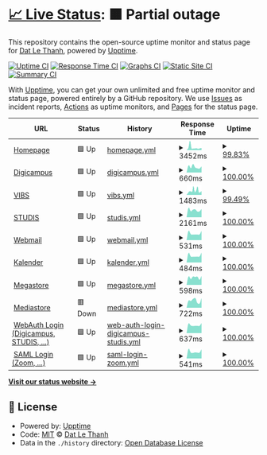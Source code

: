 # [📈 Live Status](https://up.unia.xyz): <!--live status--> **🟧 Partial outage**

This repository contains the open-source uptime monitor and status page for [Dat Le Thanh](https://up.unia.xyz), powered by [Upptime](https://github.com/upptime/upptime).

[![Uptime CI](https://github.com/dat-leth/up.unia.xyz/workflows/Uptime%20CI/badge.svg)](https://github.com/dat-leth/up.unia.xyz/actions?query=workflow%3A%22Uptime+CI%22)
[![Response Time CI](https://github.com/dat-leth/up.unia.xyz/workflows/Response%20Time%20CI/badge.svg)](https://github.com/dat-leth/up.unia.xyz/actions?query=workflow%3A%22Response+Time+CI%22)
[![Graphs CI](https://github.com/dat-leth/up.unia.xyz/workflows/Graphs%20CI/badge.svg)](https://github.com/dat-leth/up.unia.xyz/actions?query=workflow%3A%22Graphs+CI%22)
[![Static Site CI](https://github.com/dat-leth/up.unia.xyz/workflows/Static%20Site%20CI/badge.svg)](https://github.com/dat-leth/up.unia.xyz/actions?query=workflow%3A%22Static+Site+CI%22)
[![Summary CI](https://github.com/dat-leth/up.unia.xyz/workflows/Summary%20CI/badge.svg)](https://github.com/dat-leth/up.unia.xyz/actions?query=workflow%3A%22Summary+CI%22)

With [Upptime](https://upptime.js.org), you can get your own unlimited and free uptime monitor and status page, powered entirely by a GitHub repository. We use [Issues](https://github.com/dat-leth/up.unia.xyz/issues) as incident reports, [Actions](https://github.com/dat-leth/up.unia.xyz/actions) as uptime monitors, and [Pages](https://up.unia.xyz) for the status page.

<!--start: status pages-->
<!-- This summary is generated by Upptime (https://github.com/upptime/upptime) -->
<!-- Do not edit this manually, your changes will be overwritten -->
<!-- prettier-ignore -->
| URL | Status | History | Response Time | Uptime |
| --- | ------ | ------- | ------------- | ------ |
| <img alt="" src="https://favicons.githubusercontent.com/www.uni-augsburg.de" height="13"> [Homepage](https://www.uni-augsburg.de) | 🟩 Up | [homepage.yml](https://github.com/dat-leth/up.unia.xyz/commits/HEAD/history/homepage.yml) | <details><summary><img alt="Response time graph" src="./graphs/homepage/response-time-week.png" height="20"> 3452ms</summary><br><a href="https://up.unia.xyz/history/homepage"><img alt="Response time 2981" src="https://img.shields.io/endpoint?url=https%3A%2F%2Fraw.githubusercontent.com%2Fdat-leth%2Fup.unia.xyz%2FHEAD%2Fapi%2Fhomepage%2Fresponse-time.json"></a><br><a href="https://up.unia.xyz/history/homepage"><img alt="24-hour response time 2799" src="https://img.shields.io/endpoint?url=https%3A%2F%2Fraw.githubusercontent.com%2Fdat-leth%2Fup.unia.xyz%2FHEAD%2Fapi%2Fhomepage%2Fresponse-time-day.json"></a><br><a href="https://up.unia.xyz/history/homepage"><img alt="7-day response time 3452" src="https://img.shields.io/endpoint?url=https%3A%2F%2Fraw.githubusercontent.com%2Fdat-leth%2Fup.unia.xyz%2FHEAD%2Fapi%2Fhomepage%2Fresponse-time-week.json"></a><br><a href="https://up.unia.xyz/history/homepage"><img alt="30-day response time 2981" src="https://img.shields.io/endpoint?url=https%3A%2F%2Fraw.githubusercontent.com%2Fdat-leth%2Fup.unia.xyz%2FHEAD%2Fapi%2Fhomepage%2Fresponse-time-month.json"></a><br><a href="https://up.unia.xyz/history/homepage"><img alt="1-year response time 2981" src="https://img.shields.io/endpoint?url=https%3A%2F%2Fraw.githubusercontent.com%2Fdat-leth%2Fup.unia.xyz%2FHEAD%2Fapi%2Fhomepage%2Fresponse-time-year.json"></a></details> | <details><summary><a href="https://up.unia.xyz/history/homepage">99.83%</a></summary><a href="https://up.unia.xyz/history/homepage"><img alt="All-time uptime 99.53%" src="https://img.shields.io/endpoint?url=https%3A%2F%2Fraw.githubusercontent.com%2Fdat-leth%2Fup.unia.xyz%2FHEAD%2Fapi%2Fhomepage%2Fuptime.json"></a><br><a href="https://up.unia.xyz/history/homepage"><img alt="24-hour uptime 100.00%" src="https://img.shields.io/endpoint?url=https%3A%2F%2Fraw.githubusercontent.com%2Fdat-leth%2Fup.unia.xyz%2FHEAD%2Fapi%2Fhomepage%2Fuptime-day.json"></a><br><a href="https://up.unia.xyz/history/homepage"><img alt="7-day uptime 99.83%" src="https://img.shields.io/endpoint?url=https%3A%2F%2Fraw.githubusercontent.com%2Fdat-leth%2Fup.unia.xyz%2FHEAD%2Fapi%2Fhomepage%2Fuptime-week.json"></a><br><a href="https://up.unia.xyz/history/homepage"><img alt="30-day uptime 99.53%" src="https://img.shields.io/endpoint?url=https%3A%2F%2Fraw.githubusercontent.com%2Fdat-leth%2Fup.unia.xyz%2FHEAD%2Fapi%2Fhomepage%2Fuptime-month.json"></a><br><a href="https://up.unia.xyz/history/homepage"><img alt="1-year uptime 99.53%" src="https://img.shields.io/endpoint?url=https%3A%2F%2Fraw.githubusercontent.com%2Fdat-leth%2Fup.unia.xyz%2FHEAD%2Fapi%2Fhomepage%2Fuptime-year.json"></a></details>
| <img alt="" src="https://favicons.githubusercontent.com/digicampus.uni-augsburg.de" height="13"> [Digicampus](https://digicampus.uni-augsburg.de) | 🟩 Up | [digicampus.yml](https://github.com/dat-leth/up.unia.xyz/commits/HEAD/history/digicampus.yml) | <details><summary><img alt="Response time graph" src="./graphs/digicampus/response-time-week.png" height="20"> 660ms</summary><br><a href="https://up.unia.xyz/history/digicampus"><img alt="Response time 718" src="https://img.shields.io/endpoint?url=https%3A%2F%2Fraw.githubusercontent.com%2Fdat-leth%2Fup.unia.xyz%2FHEAD%2Fapi%2Fdigicampus%2Fresponse-time.json"></a><br><a href="https://up.unia.xyz/history/digicampus"><img alt="24-hour response time 720" src="https://img.shields.io/endpoint?url=https%3A%2F%2Fraw.githubusercontent.com%2Fdat-leth%2Fup.unia.xyz%2FHEAD%2Fapi%2Fdigicampus%2Fresponse-time-day.json"></a><br><a href="https://up.unia.xyz/history/digicampus"><img alt="7-day response time 660" src="https://img.shields.io/endpoint?url=https%3A%2F%2Fraw.githubusercontent.com%2Fdat-leth%2Fup.unia.xyz%2FHEAD%2Fapi%2Fdigicampus%2Fresponse-time-week.json"></a><br><a href="https://up.unia.xyz/history/digicampus"><img alt="30-day response time 718" src="https://img.shields.io/endpoint?url=https%3A%2F%2Fraw.githubusercontent.com%2Fdat-leth%2Fup.unia.xyz%2FHEAD%2Fapi%2Fdigicampus%2Fresponse-time-month.json"></a><br><a href="https://up.unia.xyz/history/digicampus"><img alt="1-year response time 718" src="https://img.shields.io/endpoint?url=https%3A%2F%2Fraw.githubusercontent.com%2Fdat-leth%2Fup.unia.xyz%2FHEAD%2Fapi%2Fdigicampus%2Fresponse-time-year.json"></a></details> | <details><summary><a href="https://up.unia.xyz/history/digicampus">100.00%</a></summary><a href="https://up.unia.xyz/history/digicampus"><img alt="All-time uptime 100.00%" src="https://img.shields.io/endpoint?url=https%3A%2F%2Fraw.githubusercontent.com%2Fdat-leth%2Fup.unia.xyz%2FHEAD%2Fapi%2Fdigicampus%2Fuptime.json"></a><br><a href="https://up.unia.xyz/history/digicampus"><img alt="24-hour uptime 100.00%" src="https://img.shields.io/endpoint?url=https%3A%2F%2Fraw.githubusercontent.com%2Fdat-leth%2Fup.unia.xyz%2FHEAD%2Fapi%2Fdigicampus%2Fuptime-day.json"></a><br><a href="https://up.unia.xyz/history/digicampus"><img alt="7-day uptime 100.00%" src="https://img.shields.io/endpoint?url=https%3A%2F%2Fraw.githubusercontent.com%2Fdat-leth%2Fup.unia.xyz%2FHEAD%2Fapi%2Fdigicampus%2Fuptime-week.json"></a><br><a href="https://up.unia.xyz/history/digicampus"><img alt="30-day uptime 100.00%" src="https://img.shields.io/endpoint?url=https%3A%2F%2Fraw.githubusercontent.com%2Fdat-leth%2Fup.unia.xyz%2FHEAD%2Fapi%2Fdigicampus%2Fuptime-month.json"></a><br><a href="https://up.unia.xyz/history/digicampus"><img alt="1-year uptime 100.00%" src="https://img.shields.io/endpoint?url=https%3A%2F%2Fraw.githubusercontent.com%2Fdat-leth%2Fup.unia.xyz%2FHEAD%2Fapi%2Fdigicampus%2Fuptime-year.json"></a></details>
| <img alt="" src="https://favicons.githubusercontent.com/vibs.uni-augsburg.de" height="13"> [VIBS](https://vibs.uni-augsburg.de/qisserver/pages/cs/sys/portal/hisinoneStartPage.faces) | 🟩 Up | [vibs.yml](https://github.com/dat-leth/up.unia.xyz/commits/HEAD/history/vibs.yml) | <details><summary><img alt="Response time graph" src="./graphs/vibs/response-time-week.png" height="20"> 1483ms</summary><br><a href="https://up.unia.xyz/history/vibs"><img alt="Response time 1408" src="https://img.shields.io/endpoint?url=https%3A%2F%2Fraw.githubusercontent.com%2Fdat-leth%2Fup.unia.xyz%2FHEAD%2Fapi%2Fvibs%2Fresponse-time.json"></a><br><a href="https://up.unia.xyz/history/vibs"><img alt="24-hour response time 1314" src="https://img.shields.io/endpoint?url=https%3A%2F%2Fraw.githubusercontent.com%2Fdat-leth%2Fup.unia.xyz%2FHEAD%2Fapi%2Fvibs%2Fresponse-time-day.json"></a><br><a href="https://up.unia.xyz/history/vibs"><img alt="7-day response time 1483" src="https://img.shields.io/endpoint?url=https%3A%2F%2Fraw.githubusercontent.com%2Fdat-leth%2Fup.unia.xyz%2FHEAD%2Fapi%2Fvibs%2Fresponse-time-week.json"></a><br><a href="https://up.unia.xyz/history/vibs"><img alt="30-day response time 1408" src="https://img.shields.io/endpoint?url=https%3A%2F%2Fraw.githubusercontent.com%2Fdat-leth%2Fup.unia.xyz%2FHEAD%2Fapi%2Fvibs%2Fresponse-time-month.json"></a><br><a href="https://up.unia.xyz/history/vibs"><img alt="1-year response time 1408" src="https://img.shields.io/endpoint?url=https%3A%2F%2Fraw.githubusercontent.com%2Fdat-leth%2Fup.unia.xyz%2FHEAD%2Fapi%2Fvibs%2Fresponse-time-year.json"></a></details> | <details><summary><a href="https://up.unia.xyz/history/vibs">99.49%</a></summary><a href="https://up.unia.xyz/history/vibs"><img alt="All-time uptime 99.77%" src="https://img.shields.io/endpoint?url=https%3A%2F%2Fraw.githubusercontent.com%2Fdat-leth%2Fup.unia.xyz%2FHEAD%2Fapi%2Fvibs%2Fuptime.json"></a><br><a href="https://up.unia.xyz/history/vibs"><img alt="24-hour uptime 100.00%" src="https://img.shields.io/endpoint?url=https%3A%2F%2Fraw.githubusercontent.com%2Fdat-leth%2Fup.unia.xyz%2FHEAD%2Fapi%2Fvibs%2Fuptime-day.json"></a><br><a href="https://up.unia.xyz/history/vibs"><img alt="7-day uptime 99.49%" src="https://img.shields.io/endpoint?url=https%3A%2F%2Fraw.githubusercontent.com%2Fdat-leth%2Fup.unia.xyz%2FHEAD%2Fapi%2Fvibs%2Fuptime-week.json"></a><br><a href="https://up.unia.xyz/history/vibs"><img alt="30-day uptime 99.77%" src="https://img.shields.io/endpoint?url=https%3A%2F%2Fraw.githubusercontent.com%2Fdat-leth%2Fup.unia.xyz%2FHEAD%2Fapi%2Fvibs%2Fuptime-month.json"></a><br><a href="https://up.unia.xyz/history/vibs"><img alt="1-year uptime 99.77%" src="https://img.shields.io/endpoint?url=https%3A%2F%2Fraw.githubusercontent.com%2Fdat-leth%2Fup.unia.xyz%2FHEAD%2Fapi%2Fvibs%2Fuptime-year.json"></a></details>
| <img alt="" src="https://favicons.githubusercontent.com/studiswebstud.zv.uni-augsburg.de" height="13"> [STUDIS](https://studiswebstud.zv.uni-augsburg.de/FN2SSS/) | 🟩 Up | [studis.yml](https://github.com/dat-leth/up.unia.xyz/commits/HEAD/history/studis.yml) | <details><summary><img alt="Response time graph" src="./graphs/studis/response-time-week.png" height="20"> 2161ms</summary><br><a href="https://up.unia.xyz/history/studis"><img alt="Response time 2238" src="https://img.shields.io/endpoint?url=https%3A%2F%2Fraw.githubusercontent.com%2Fdat-leth%2Fup.unia.xyz%2FHEAD%2Fapi%2Fstudis%2Fresponse-time.json"></a><br><a href="https://up.unia.xyz/history/studis"><img alt="24-hour response time 2453" src="https://img.shields.io/endpoint?url=https%3A%2F%2Fraw.githubusercontent.com%2Fdat-leth%2Fup.unia.xyz%2FHEAD%2Fapi%2Fstudis%2Fresponse-time-day.json"></a><br><a href="https://up.unia.xyz/history/studis"><img alt="7-day response time 2161" src="https://img.shields.io/endpoint?url=https%3A%2F%2Fraw.githubusercontent.com%2Fdat-leth%2Fup.unia.xyz%2FHEAD%2Fapi%2Fstudis%2Fresponse-time-week.json"></a><br><a href="https://up.unia.xyz/history/studis"><img alt="30-day response time 2238" src="https://img.shields.io/endpoint?url=https%3A%2F%2Fraw.githubusercontent.com%2Fdat-leth%2Fup.unia.xyz%2FHEAD%2Fapi%2Fstudis%2Fresponse-time-month.json"></a><br><a href="https://up.unia.xyz/history/studis"><img alt="1-year response time 2238" src="https://img.shields.io/endpoint?url=https%3A%2F%2Fraw.githubusercontent.com%2Fdat-leth%2Fup.unia.xyz%2FHEAD%2Fapi%2Fstudis%2Fresponse-time-year.json"></a></details> | <details><summary><a href="https://up.unia.xyz/history/studis">100.00%</a></summary><a href="https://up.unia.xyz/history/studis"><img alt="All-time uptime 98.81%" src="https://img.shields.io/endpoint?url=https%3A%2F%2Fraw.githubusercontent.com%2Fdat-leth%2Fup.unia.xyz%2FHEAD%2Fapi%2Fstudis%2Fuptime.json"></a><br><a href="https://up.unia.xyz/history/studis"><img alt="24-hour uptime 100.00%" src="https://img.shields.io/endpoint?url=https%3A%2F%2Fraw.githubusercontent.com%2Fdat-leth%2Fup.unia.xyz%2FHEAD%2Fapi%2Fstudis%2Fuptime-day.json"></a><br><a href="https://up.unia.xyz/history/studis"><img alt="7-day uptime 100.00%" src="https://img.shields.io/endpoint?url=https%3A%2F%2Fraw.githubusercontent.com%2Fdat-leth%2Fup.unia.xyz%2FHEAD%2Fapi%2Fstudis%2Fuptime-week.json"></a><br><a href="https://up.unia.xyz/history/studis"><img alt="30-day uptime 98.81%" src="https://img.shields.io/endpoint?url=https%3A%2F%2Fraw.githubusercontent.com%2Fdat-leth%2Fup.unia.xyz%2FHEAD%2Fapi%2Fstudis%2Fuptime-month.json"></a><br><a href="https://up.unia.xyz/history/studis"><img alt="1-year uptime 98.81%" src="https://img.shields.io/endpoint?url=https%3A%2F%2Fraw.githubusercontent.com%2Fdat-leth%2Fup.unia.xyz%2FHEAD%2Fapi%2Fstudis%2Fuptime-year.json"></a></details>
| <img alt="" src="https://favicons.githubusercontent.com/webmail.uni-augsburg.de" height="13"> [Webmail](https://webmail.uni-augsburg.de/) | 🟩 Up | [webmail.yml](https://github.com/dat-leth/up.unia.xyz/commits/HEAD/history/webmail.yml) | <details><summary><img alt="Response time graph" src="./graphs/webmail/response-time-week.png" height="20"> 531ms</summary><br><a href="https://up.unia.xyz/history/webmail"><img alt="Response time 619" src="https://img.shields.io/endpoint?url=https%3A%2F%2Fraw.githubusercontent.com%2Fdat-leth%2Fup.unia.xyz%2FHEAD%2Fapi%2Fwebmail%2Fresponse-time.json"></a><br><a href="https://up.unia.xyz/history/webmail"><img alt="24-hour response time 726" src="https://img.shields.io/endpoint?url=https%3A%2F%2Fraw.githubusercontent.com%2Fdat-leth%2Fup.unia.xyz%2FHEAD%2Fapi%2Fwebmail%2Fresponse-time-day.json"></a><br><a href="https://up.unia.xyz/history/webmail"><img alt="7-day response time 531" src="https://img.shields.io/endpoint?url=https%3A%2F%2Fraw.githubusercontent.com%2Fdat-leth%2Fup.unia.xyz%2FHEAD%2Fapi%2Fwebmail%2Fresponse-time-week.json"></a><br><a href="https://up.unia.xyz/history/webmail"><img alt="30-day response time 619" src="https://img.shields.io/endpoint?url=https%3A%2F%2Fraw.githubusercontent.com%2Fdat-leth%2Fup.unia.xyz%2FHEAD%2Fapi%2Fwebmail%2Fresponse-time-month.json"></a><br><a href="https://up.unia.xyz/history/webmail"><img alt="1-year response time 619" src="https://img.shields.io/endpoint?url=https%3A%2F%2Fraw.githubusercontent.com%2Fdat-leth%2Fup.unia.xyz%2FHEAD%2Fapi%2Fwebmail%2Fresponse-time-year.json"></a></details> | <details><summary><a href="https://up.unia.xyz/history/webmail">100.00%</a></summary><a href="https://up.unia.xyz/history/webmail"><img alt="All-time uptime 100.00%" src="https://img.shields.io/endpoint?url=https%3A%2F%2Fraw.githubusercontent.com%2Fdat-leth%2Fup.unia.xyz%2FHEAD%2Fapi%2Fwebmail%2Fuptime.json"></a><br><a href="https://up.unia.xyz/history/webmail"><img alt="24-hour uptime 100.00%" src="https://img.shields.io/endpoint?url=https%3A%2F%2Fraw.githubusercontent.com%2Fdat-leth%2Fup.unia.xyz%2FHEAD%2Fapi%2Fwebmail%2Fuptime-day.json"></a><br><a href="https://up.unia.xyz/history/webmail"><img alt="7-day uptime 100.00%" src="https://img.shields.io/endpoint?url=https%3A%2F%2Fraw.githubusercontent.com%2Fdat-leth%2Fup.unia.xyz%2FHEAD%2Fapi%2Fwebmail%2Fuptime-week.json"></a><br><a href="https://up.unia.xyz/history/webmail"><img alt="30-day uptime 100.00%" src="https://img.shields.io/endpoint?url=https%3A%2F%2Fraw.githubusercontent.com%2Fdat-leth%2Fup.unia.xyz%2FHEAD%2Fapi%2Fwebmail%2Fuptime-month.json"></a><br><a href="https://up.unia.xyz/history/webmail"><img alt="1-year uptime 100.00%" src="https://img.shields.io/endpoint?url=https%3A%2F%2Fraw.githubusercontent.com%2Fdat-leth%2Fup.unia.xyz%2FHEAD%2Fapi%2Fwebmail%2Fuptime-year.json"></a></details>
| <img alt="" src="https://favicons.githubusercontent.com/mycal.rz.uni-augsburg.de" height="13"> [Kalender](https://mycal.rz.uni-augsburg.de/SOGo/) | 🟩 Up | [kalender.yml](https://github.com/dat-leth/up.unia.xyz/commits/HEAD/history/kalender.yml) | <details><summary><img alt="Response time graph" src="./graphs/kalender/response-time-week.png" height="20"> 484ms</summary><br><a href="https://up.unia.xyz/history/kalender"><img alt="Response time 590" src="https://img.shields.io/endpoint?url=https%3A%2F%2Fraw.githubusercontent.com%2Fdat-leth%2Fup.unia.xyz%2FHEAD%2Fapi%2Fkalender%2Fresponse-time.json"></a><br><a href="https://up.unia.xyz/history/kalender"><img alt="24-hour response time 682" src="https://img.shields.io/endpoint?url=https%3A%2F%2Fraw.githubusercontent.com%2Fdat-leth%2Fup.unia.xyz%2FHEAD%2Fapi%2Fkalender%2Fresponse-time-day.json"></a><br><a href="https://up.unia.xyz/history/kalender"><img alt="7-day response time 484" src="https://img.shields.io/endpoint?url=https%3A%2F%2Fraw.githubusercontent.com%2Fdat-leth%2Fup.unia.xyz%2FHEAD%2Fapi%2Fkalender%2Fresponse-time-week.json"></a><br><a href="https://up.unia.xyz/history/kalender"><img alt="30-day response time 590" src="https://img.shields.io/endpoint?url=https%3A%2F%2Fraw.githubusercontent.com%2Fdat-leth%2Fup.unia.xyz%2FHEAD%2Fapi%2Fkalender%2Fresponse-time-month.json"></a><br><a href="https://up.unia.xyz/history/kalender"><img alt="1-year response time 590" src="https://img.shields.io/endpoint?url=https%3A%2F%2Fraw.githubusercontent.com%2Fdat-leth%2Fup.unia.xyz%2FHEAD%2Fapi%2Fkalender%2Fresponse-time-year.json"></a></details> | <details><summary><a href="https://up.unia.xyz/history/kalender">100.00%</a></summary><a href="https://up.unia.xyz/history/kalender"><img alt="All-time uptime 100.00%" src="https://img.shields.io/endpoint?url=https%3A%2F%2Fraw.githubusercontent.com%2Fdat-leth%2Fup.unia.xyz%2FHEAD%2Fapi%2Fkalender%2Fuptime.json"></a><br><a href="https://up.unia.xyz/history/kalender"><img alt="24-hour uptime 100.00%" src="https://img.shields.io/endpoint?url=https%3A%2F%2Fraw.githubusercontent.com%2Fdat-leth%2Fup.unia.xyz%2FHEAD%2Fapi%2Fkalender%2Fuptime-day.json"></a><br><a href="https://up.unia.xyz/history/kalender"><img alt="7-day uptime 100.00%" src="https://img.shields.io/endpoint?url=https%3A%2F%2Fraw.githubusercontent.com%2Fdat-leth%2Fup.unia.xyz%2FHEAD%2Fapi%2Fkalender%2Fuptime-week.json"></a><br><a href="https://up.unia.xyz/history/kalender"><img alt="30-day uptime 100.00%" src="https://img.shields.io/endpoint?url=https%3A%2F%2Fraw.githubusercontent.com%2Fdat-leth%2Fup.unia.xyz%2FHEAD%2Fapi%2Fkalender%2Fuptime-month.json"></a><br><a href="https://up.unia.xyz/history/kalender"><img alt="1-year uptime 100.00%" src="https://img.shields.io/endpoint?url=https%3A%2F%2Fraw.githubusercontent.com%2Fdat-leth%2Fup.unia.xyz%2FHEAD%2Fapi%2Fkalender%2Fuptime-year.json"></a></details>
| <img alt="" src="https://favicons.githubusercontent.com/megastore.rz.uni-augsburg.de" height="13"> [Megastore](https://megastore.rz.uni-augsburg.de/fcgi/do) | 🟩 Up | [megastore.yml](https://github.com/dat-leth/up.unia.xyz/commits/HEAD/history/megastore.yml) | <details><summary><img alt="Response time graph" src="./graphs/megastore/response-time-week.png" height="20"> 598ms</summary><br><a href="https://up.unia.xyz/history/megastore"><img alt="Response time 640" src="https://img.shields.io/endpoint?url=https%3A%2F%2Fraw.githubusercontent.com%2Fdat-leth%2Fup.unia.xyz%2FHEAD%2Fapi%2Fmegastore%2Fresponse-time.json"></a><br><a href="https://up.unia.xyz/history/megastore"><img alt="24-hour response time 701" src="https://img.shields.io/endpoint?url=https%3A%2F%2Fraw.githubusercontent.com%2Fdat-leth%2Fup.unia.xyz%2FHEAD%2Fapi%2Fmegastore%2Fresponse-time-day.json"></a><br><a href="https://up.unia.xyz/history/megastore"><img alt="7-day response time 598" src="https://img.shields.io/endpoint?url=https%3A%2F%2Fraw.githubusercontent.com%2Fdat-leth%2Fup.unia.xyz%2FHEAD%2Fapi%2Fmegastore%2Fresponse-time-week.json"></a><br><a href="https://up.unia.xyz/history/megastore"><img alt="30-day response time 640" src="https://img.shields.io/endpoint?url=https%3A%2F%2Fraw.githubusercontent.com%2Fdat-leth%2Fup.unia.xyz%2FHEAD%2Fapi%2Fmegastore%2Fresponse-time-month.json"></a><br><a href="https://up.unia.xyz/history/megastore"><img alt="1-year response time 640" src="https://img.shields.io/endpoint?url=https%3A%2F%2Fraw.githubusercontent.com%2Fdat-leth%2Fup.unia.xyz%2FHEAD%2Fapi%2Fmegastore%2Fresponse-time-year.json"></a></details> | <details><summary><a href="https://up.unia.xyz/history/megastore">100.00%</a></summary><a href="https://up.unia.xyz/history/megastore"><img alt="All-time uptime 100.00%" src="https://img.shields.io/endpoint?url=https%3A%2F%2Fraw.githubusercontent.com%2Fdat-leth%2Fup.unia.xyz%2FHEAD%2Fapi%2Fmegastore%2Fuptime.json"></a><br><a href="https://up.unia.xyz/history/megastore"><img alt="24-hour uptime 100.00%" src="https://img.shields.io/endpoint?url=https%3A%2F%2Fraw.githubusercontent.com%2Fdat-leth%2Fup.unia.xyz%2FHEAD%2Fapi%2Fmegastore%2Fuptime-day.json"></a><br><a href="https://up.unia.xyz/history/megastore"><img alt="7-day uptime 100.00%" src="https://img.shields.io/endpoint?url=https%3A%2F%2Fraw.githubusercontent.com%2Fdat-leth%2Fup.unia.xyz%2FHEAD%2Fapi%2Fmegastore%2Fuptime-week.json"></a><br><a href="https://up.unia.xyz/history/megastore"><img alt="30-day uptime 100.00%" src="https://img.shields.io/endpoint?url=https%3A%2F%2Fraw.githubusercontent.com%2Fdat-leth%2Fup.unia.xyz%2FHEAD%2Fapi%2Fmegastore%2Fuptime-month.json"></a><br><a href="https://up.unia.xyz/history/megastore"><img alt="1-year uptime 100.00%" src="https://img.shields.io/endpoint?url=https%3A%2F%2Fraw.githubusercontent.com%2Fdat-leth%2Fup.unia.xyz%2FHEAD%2Fapi%2Fmegastore%2Fuptime-year.json"></a></details>
| <img alt="" src="https://favicons.githubusercontent.com/mediastore.rz.uni-augsburg.de" height="13"> [Mediastore](https://mediastore.rz.uni-augsburg.de/fcgi/do) | 🟥 Down | [mediastore.yml](https://github.com/dat-leth/up.unia.xyz/commits/HEAD/history/mediastore.yml) | <details><summary><img alt="Response time graph" src="./graphs/mediastore/response-time-week.png" height="20"> 722ms</summary><br><a href="https://up.unia.xyz/history/mediastore"><img alt="Response time 739" src="https://img.shields.io/endpoint?url=https%3A%2F%2Fraw.githubusercontent.com%2Fdat-leth%2Fup.unia.xyz%2FHEAD%2Fapi%2Fmediastore%2Fresponse-time.json"></a><br><a href="https://up.unia.xyz/history/mediastore"><img alt="24-hour response time 943" src="https://img.shields.io/endpoint?url=https%3A%2F%2Fraw.githubusercontent.com%2Fdat-leth%2Fup.unia.xyz%2FHEAD%2Fapi%2Fmediastore%2Fresponse-time-day.json"></a><br><a href="https://up.unia.xyz/history/mediastore"><img alt="7-day response time 722" src="https://img.shields.io/endpoint?url=https%3A%2F%2Fraw.githubusercontent.com%2Fdat-leth%2Fup.unia.xyz%2FHEAD%2Fapi%2Fmediastore%2Fresponse-time-week.json"></a><br><a href="https://up.unia.xyz/history/mediastore"><img alt="30-day response time 739" src="https://img.shields.io/endpoint?url=https%3A%2F%2Fraw.githubusercontent.com%2Fdat-leth%2Fup.unia.xyz%2FHEAD%2Fapi%2Fmediastore%2Fresponse-time-month.json"></a><br><a href="https://up.unia.xyz/history/mediastore"><img alt="1-year response time 739" src="https://img.shields.io/endpoint?url=https%3A%2F%2Fraw.githubusercontent.com%2Fdat-leth%2Fup.unia.xyz%2FHEAD%2Fapi%2Fmediastore%2Fresponse-time-year.json"></a></details> | <details><summary><a href="https://up.unia.xyz/history/mediastore">100.00%</a></summary><a href="https://up.unia.xyz/history/mediastore"><img alt="All-time uptime 100.00%" src="https://img.shields.io/endpoint?url=https%3A%2F%2Fraw.githubusercontent.com%2Fdat-leth%2Fup.unia.xyz%2FHEAD%2Fapi%2Fmediastore%2Fuptime.json"></a><br><a href="https://up.unia.xyz/history/mediastore"><img alt="24-hour uptime 99.99%" src="https://img.shields.io/endpoint?url=https%3A%2F%2Fraw.githubusercontent.com%2Fdat-leth%2Fup.unia.xyz%2FHEAD%2Fapi%2Fmediastore%2Fuptime-day.json"></a><br><a href="https://up.unia.xyz/history/mediastore"><img alt="7-day uptime 100.00%" src="https://img.shields.io/endpoint?url=https%3A%2F%2Fraw.githubusercontent.com%2Fdat-leth%2Fup.unia.xyz%2FHEAD%2Fapi%2Fmediastore%2Fuptime-week.json"></a><br><a href="https://up.unia.xyz/history/mediastore"><img alt="30-day uptime 100.00%" src="https://img.shields.io/endpoint?url=https%3A%2F%2Fraw.githubusercontent.com%2Fdat-leth%2Fup.unia.xyz%2FHEAD%2Fapi%2Fmediastore%2Fuptime-month.json"></a><br><a href="https://up.unia.xyz/history/mediastore"><img alt="1-year uptime 100.00%" src="https://img.shields.io/endpoint?url=https%3A%2F%2Fraw.githubusercontent.com%2Fdat-leth%2Fup.unia.xyz%2FHEAD%2Fapi%2Fmediastore%2Fuptime-year.json"></a></details>
| <img alt="" src="https://favicons.githubusercontent.com/websso.uni-augsburg.de" height="13"> [WebAuth Login (Digicampus, STUDIS, ...)](https://websso.uni-augsburg.de/login) | 🟩 Up | [web-auth-login-digicampus-studis.yml](https://github.com/dat-leth/up.unia.xyz/commits/HEAD/history/web-auth-login-digicampus-studis.yml) | <details><summary><img alt="Response time graph" src="./graphs/web-auth-login-digicampus-studis/response-time-week.png" height="20"> 637ms</summary><br><a href="https://up.unia.xyz/history/web-auth-login-digicampus-studis"><img alt="Response time 711" src="https://img.shields.io/endpoint?url=https%3A%2F%2Fraw.githubusercontent.com%2Fdat-leth%2Fup.unia.xyz%2FHEAD%2Fapi%2Fweb-auth-login-digicampus-studis%2Fresponse-time.json"></a><br><a href="https://up.unia.xyz/history/web-auth-login-digicampus-studis"><img alt="24-hour response time 793" src="https://img.shields.io/endpoint?url=https%3A%2F%2Fraw.githubusercontent.com%2Fdat-leth%2Fup.unia.xyz%2FHEAD%2Fapi%2Fweb-auth-login-digicampus-studis%2Fresponse-time-day.json"></a><br><a href="https://up.unia.xyz/history/web-auth-login-digicampus-studis"><img alt="7-day response time 637" src="https://img.shields.io/endpoint?url=https%3A%2F%2Fraw.githubusercontent.com%2Fdat-leth%2Fup.unia.xyz%2FHEAD%2Fapi%2Fweb-auth-login-digicampus-studis%2Fresponse-time-week.json"></a><br><a href="https://up.unia.xyz/history/web-auth-login-digicampus-studis"><img alt="30-day response time 711" src="https://img.shields.io/endpoint?url=https%3A%2F%2Fraw.githubusercontent.com%2Fdat-leth%2Fup.unia.xyz%2FHEAD%2Fapi%2Fweb-auth-login-digicampus-studis%2Fresponse-time-month.json"></a><br><a href="https://up.unia.xyz/history/web-auth-login-digicampus-studis"><img alt="1-year response time 711" src="https://img.shields.io/endpoint?url=https%3A%2F%2Fraw.githubusercontent.com%2Fdat-leth%2Fup.unia.xyz%2FHEAD%2Fapi%2Fweb-auth-login-digicampus-studis%2Fresponse-time-year.json"></a></details> | <details><summary><a href="https://up.unia.xyz/history/web-auth-login-digicampus-studis">100.00%</a></summary><a href="https://up.unia.xyz/history/web-auth-login-digicampus-studis"><img alt="All-time uptime 100.00%" src="https://img.shields.io/endpoint?url=https%3A%2F%2Fraw.githubusercontent.com%2Fdat-leth%2Fup.unia.xyz%2FHEAD%2Fapi%2Fweb-auth-login-digicampus-studis%2Fuptime.json"></a><br><a href="https://up.unia.xyz/history/web-auth-login-digicampus-studis"><img alt="24-hour uptime 100.00%" src="https://img.shields.io/endpoint?url=https%3A%2F%2Fraw.githubusercontent.com%2Fdat-leth%2Fup.unia.xyz%2FHEAD%2Fapi%2Fweb-auth-login-digicampus-studis%2Fuptime-day.json"></a><br><a href="https://up.unia.xyz/history/web-auth-login-digicampus-studis"><img alt="7-day uptime 100.00%" src="https://img.shields.io/endpoint?url=https%3A%2F%2Fraw.githubusercontent.com%2Fdat-leth%2Fup.unia.xyz%2FHEAD%2Fapi%2Fweb-auth-login-digicampus-studis%2Fuptime-week.json"></a><br><a href="https://up.unia.xyz/history/web-auth-login-digicampus-studis"><img alt="30-day uptime 100.00%" src="https://img.shields.io/endpoint?url=https%3A%2F%2Fraw.githubusercontent.com%2Fdat-leth%2Fup.unia.xyz%2FHEAD%2Fapi%2Fweb-auth-login-digicampus-studis%2Fuptime-month.json"></a><br><a href="https://up.unia.xyz/history/web-auth-login-digicampus-studis"><img alt="1-year uptime 100.00%" src="https://img.shields.io/endpoint?url=https%3A%2F%2Fraw.githubusercontent.com%2Fdat-leth%2Fup.unia.xyz%2FHEAD%2Fapi%2Fweb-auth-login-digicampus-studis%2Fuptime-year.json"></a></details>
| <img alt="" src="https://favicons.githubusercontent.com/idp-local.rz.uni-augsburg.de" height="13"> [SAML Login (Zoom, ...)](https://idp-local.rz.uni-augsburg.de/simplesaml/module.php/core/loginuserpass.php) | 🟩 Up | [saml-login-zoom.yml](https://github.com/dat-leth/up.unia.xyz/commits/HEAD/history/saml-login-zoom.yml) | <details><summary><img alt="Response time graph" src="./graphs/saml-login-zoom/response-time-week.png" height="20"> 541ms</summary><br><a href="https://up.unia.xyz/history/saml-login-zoom"><img alt="Response time 628" src="https://img.shields.io/endpoint?url=https%3A%2F%2Fraw.githubusercontent.com%2Fdat-leth%2Fup.unia.xyz%2FHEAD%2Fapi%2Fsaml-login-zoom%2Fresponse-time.json"></a><br><a href="https://up.unia.xyz/history/saml-login-zoom"><img alt="24-hour response time 723" src="https://img.shields.io/endpoint?url=https%3A%2F%2Fraw.githubusercontent.com%2Fdat-leth%2Fup.unia.xyz%2FHEAD%2Fapi%2Fsaml-login-zoom%2Fresponse-time-day.json"></a><br><a href="https://up.unia.xyz/history/saml-login-zoom"><img alt="7-day response time 541" src="https://img.shields.io/endpoint?url=https%3A%2F%2Fraw.githubusercontent.com%2Fdat-leth%2Fup.unia.xyz%2FHEAD%2Fapi%2Fsaml-login-zoom%2Fresponse-time-week.json"></a><br><a href="https://up.unia.xyz/history/saml-login-zoom"><img alt="30-day response time 628" src="https://img.shields.io/endpoint?url=https%3A%2F%2Fraw.githubusercontent.com%2Fdat-leth%2Fup.unia.xyz%2FHEAD%2Fapi%2Fsaml-login-zoom%2Fresponse-time-month.json"></a><br><a href="https://up.unia.xyz/history/saml-login-zoom"><img alt="1-year response time 628" src="https://img.shields.io/endpoint?url=https%3A%2F%2Fraw.githubusercontent.com%2Fdat-leth%2Fup.unia.xyz%2FHEAD%2Fapi%2Fsaml-login-zoom%2Fresponse-time-year.json"></a></details> | <details><summary><a href="https://up.unia.xyz/history/saml-login-zoom">100.00%</a></summary><a href="https://up.unia.xyz/history/saml-login-zoom"><img alt="All-time uptime 100.00%" src="https://img.shields.io/endpoint?url=https%3A%2F%2Fraw.githubusercontent.com%2Fdat-leth%2Fup.unia.xyz%2FHEAD%2Fapi%2Fsaml-login-zoom%2Fuptime.json"></a><br><a href="https://up.unia.xyz/history/saml-login-zoom"><img alt="24-hour uptime 100.00%" src="https://img.shields.io/endpoint?url=https%3A%2F%2Fraw.githubusercontent.com%2Fdat-leth%2Fup.unia.xyz%2FHEAD%2Fapi%2Fsaml-login-zoom%2Fuptime-day.json"></a><br><a href="https://up.unia.xyz/history/saml-login-zoom"><img alt="7-day uptime 100.00%" src="https://img.shields.io/endpoint?url=https%3A%2F%2Fraw.githubusercontent.com%2Fdat-leth%2Fup.unia.xyz%2FHEAD%2Fapi%2Fsaml-login-zoom%2Fuptime-week.json"></a><br><a href="https://up.unia.xyz/history/saml-login-zoom"><img alt="30-day uptime 100.00%" src="https://img.shields.io/endpoint?url=https%3A%2F%2Fraw.githubusercontent.com%2Fdat-leth%2Fup.unia.xyz%2FHEAD%2Fapi%2Fsaml-login-zoom%2Fuptime-month.json"></a><br><a href="https://up.unia.xyz/history/saml-login-zoom"><img alt="1-year uptime 100.00%" src="https://img.shields.io/endpoint?url=https%3A%2F%2Fraw.githubusercontent.com%2Fdat-leth%2Fup.unia.xyz%2FHEAD%2Fapi%2Fsaml-login-zoom%2Fuptime-year.json"></a></details>

<!--end: status pages-->

[**Visit our status website →**](https://up.unia.xyz)

## 📄 License

- Powered by: [Upptime](https://github.com/upptime/upptime)
- Code: [MIT](./LICENSE) © [Dat Le Thanh](https://up.unia.xyz)
- Data in the `./history` directory: [Open Database License](https://opendatacommons.org/licenses/odbl/1-0/)
